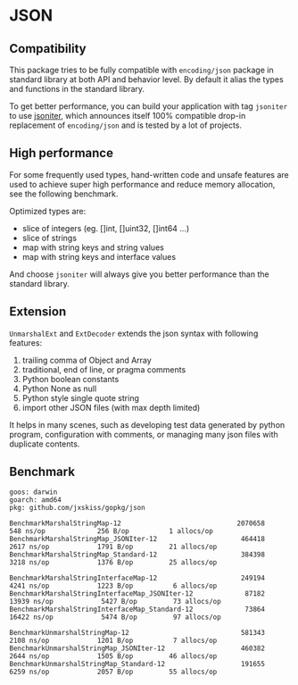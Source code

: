 # JSON

## Compatibility

This package tries to be fully compatible with `encoding/json` package in standard
library at both API and behavior level.
By default it alias the types and functions in the standard library.

To get better performance, you can build your application with tag `jsoniter`
to use [jsoniter], which announces itself 100% compatible drop-in replacement
of `encoding/json` and is tested by a lot of projects.

[jsoniter]: https://github.com/json-iterator/go

## High performance

For some frequently used types, hand-written code and unsafe features are used to
achieve super high performance and reduce memory allocation, see the following benchmark.

Optimized types are:

- slice of integers (eg. []int, []uint32, []int64 ...)
- slice of strings
- map with string keys and string values
- map with string keys and interface values

And choose `jsoniter` will always give you better performance than the standard library.

## Extension

`UnmarshalExt` and `ExtDecoder` extends the json syntax with following features:

1. trailing comma of Object and Array
1. traditional, end of line, or pragma comments
1. Python boolean constants
1. Python None as null
1. Python style single quote string
1. import other JSON files (with max depth limited)

It helps in many scenes, such as developing test data generated by python program,
configuration with comments, or managing many json files with duplicate contents.

## Benchmark

```text
goos: darwin
goarch: amd64
pkg: github.com/jxskiss/gopkg/json

BenchmarkMarshalStringMap-12                             2070658               548 ns/op             256 B/op          1 allocs/op
BenchmarkMarshalStringMap_JSONIter-12                     464418              2617 ns/op            1791 B/op         21 allocs/op
BenchmarkMarshalStringMap_Standard-12                     384398              3218 ns/op            1376 B/op         25 allocs/op

BenchmarkMarshalStringInterfaceMap-12                     249194              4241 ns/op            1223 B/op          6 allocs/op
BenchmarkMarshalStringInterfaceMap_JSONIter-12             87182             13939 ns/op            5427 B/op         73 allocs/op
BenchmarkMarshalStringInterfaceMap_Standard-12             73864             16422 ns/op            5474 B/op         97 allocs/op

BenchmarkUnmarshalStringMap-12                            581343              2108 ns/op            1201 B/op          7 allocs/op
BenchmarkUnmarshalStringMap_JSONIter-12                   460382              2644 ns/op            1505 B/op         46 allocs/op
BenchmarkUnmarshalStringMap_Standard-12                   191655              6259 ns/op            2057 B/op         55 allocs/op
```
